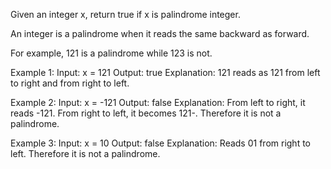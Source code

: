 Given an integer x, return true if x is palindrome integer.

An integer is a palindrome when it reads the same backward as forward.

For example, 121 is a palindrome while 123 is not.

Example 1:
Input: x = 121 Output: true Explanation: 121 reads as 121 from left to right and from right to left.

Example 2:
Input: x = -121 Output: false Explanation: From left to right, it reads -121. From right to left, it becomes 121-.
Therefore it is not a palindrome.

Example 3:
Input: x = 10 Output: false Explanation: Reads 01 from right to left. Therefore it is not a palindrome.